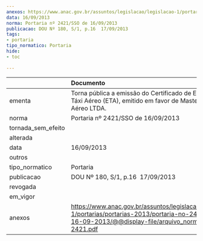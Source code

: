 ```yaml
---
anexos: https://www.anac.gov.br/assuntos/legislacao/legislacao-1/portarias/portarias-2013/portaria-no-2421-sso-de-16-09-2013/@@display-file/arquivo_norma/PA2013-2421.pdf
data: 16/09/2013
norma: Portaria nº 2421/SSO de 16/09/2013
publicacao: DOU Nº 180, S/1, p.16  17/09/2013
tags:
- portaria
tipo_normatico: Portaria
hide: 
- toc 
 
---
```


|                    | Documento                                                                                                                                                         |
|:-------------------|:------------------------------------------------------------------------------------------------------------------------------------------------------------------|
| ementa             | Torna pública a emissão do Certificado de Empresa de Táxi Aéreo (ETA), emitido em favor de MasterjetClub Táxi Aéreo LTDA.                                         |
| norma              | Portaria nº 2421/SSO de 16/09/2013                                                                                                                                |
| tornada_sem_efeito |                                                                                                                                                                   |
| alterada           |                                                                                                                                                                   |
| data               | 16/09/2013                                                                                                                                                        |
| outros             |                                                                                                                                                                   |
| tipo_normatico     | Portaria                                                                                                                                                          |
| publicacao         | DOU Nº 180, S/1, p.16  17/09/2013                                                                                                                                 |
| revogada           |                                                                                                                                                                   |
| em_vigor           |                                                                                                                                                                   |
| anexos             | https://www.anac.gov.br/assuntos/legislacao/legislacao-1/portarias/portarias-2013/portaria-no-2421-sso-de-16-09-2013/@@display-file/arquivo_norma/PA2013-2421.pdf |